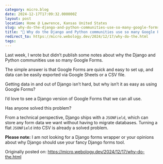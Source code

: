 ```yaml
---
category: micro.blog
date: 2024-12-17T17:09:32.000000Z
layout: post
location: Home @ Lawrence, Kansas United States
slug: why-do-the-django-and-python-communities-use-so-many-google-forms
title: "🤷 Why do the Django and Python communities use so many Google Forms?"
redirect_to: https://micro.webology.dev/2024/12/17/why-do-the.html
tags:
---
```


Last week, I wrote but didn’t publish some notes about why the Django and Python communities use so many Google Forms.

The simple answer is that Google Forms are quick and easy to set up, and data can be easily exported via Google Sheets or a CSV file.

Getting data in and out of Django isn’t hard, but why isn’t it as easy as using Google Forms?

I’d love to see a Django version of Google Forms that we can all use.

Has anyone solved this problem?

From a technical perspective, Django ships with a `JSONField`, which can store any form data we want without having to migrate databases. Turning a flat `JSONField` into CSV is already a solved problem.

**Please note:** I am not looking for a Django forms wrapper or your opinions about why Django should use your fancy Django forms tool.

Originally posted on: https://micro.webology.dev/2024/12/17/why-do-the.html
